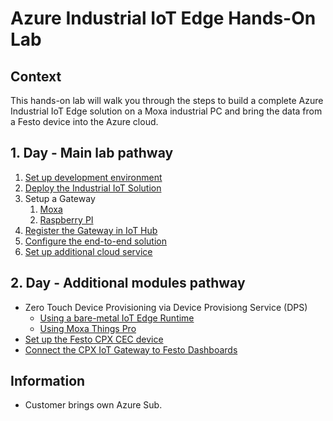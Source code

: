 # Azure Industrial IoT Edge Hands-On Lab

## Context

This hands-on lab will walk you through the steps to build a complete Azure Industrial IoT Edge solution on a Moxa industrial PC and bring the data from a Festo device into the Azure cloud.

## 1. Day - Main lab pathway

1. [Set up development environment](modules/setup-dev-environment-local.md)
2. [Deploy the Industrial IoT Solution](modules/deploy-industrial-iot.md)
3. Setup a Gateway
   1. [Moxa](modules/moxa-gateway-setup.md)
   2. [Raspberry PI](modules/raspberry-pi-setup.md)
4. [Register the Gateway in IoT Hub](modules/register-gateway-iothub.md)
5. [Configure the end-to-end solution](modules/configure-industrial-iot.md)
6. [Set up additional cloud service](modules/setting-up-cloud-services.md)

## 2. Day - Additional modules pathway

* Zero Touch Device Provisioning via Device Provisiong Service (DPS)
  * [Using a bare-metal IoT Edge Runtime](TODO)
  * [Using Moxa Things Pro](TODO)
* [Set up the Festo CPX CEC device](modules/festo-device-setup.md)
* [Connect the CPX IoT Gateway to Festo Dashboards](modules/festo-dashboard.md)

## Information

* Customer brings own Azure Sub.
